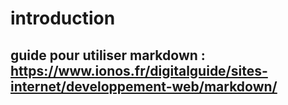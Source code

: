 # introduction 
## guide pour utiliser markdown : https://www.ionos.fr/digitalguide/sites-internet/developpement-web/markdown/
